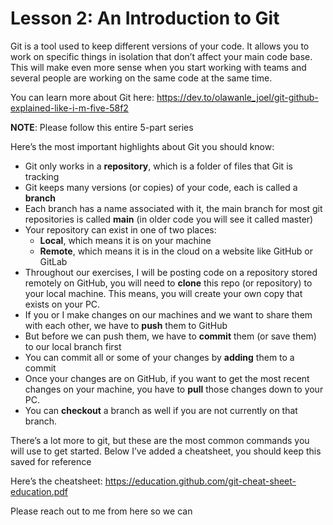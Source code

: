 # Lesson 2: An Introduction to Git

Git is a tool used to keep different versions of your code. It allows you to work on specific things in isolation that don’t affect your main code base. This will make even more sense when you start working with teams and several people are working on the same code at the same time.

You can learn more about Git here: https://dev.to/olawanle_joel/git-github-explained-like-i-m-five-58f2

**NOTE**: Please follow this entire 5-part series

Here’s the most important highlights about Git you should know:

- Git only works in a **repository**, which is a folder of files that Git is tracking
- Git keeps many versions (or copies) of your code, each is called a **branch**
- Each branch has a name associated with it, the main branch for most git repositories is called **main** (in older code you will see it called master)
- Your repository can exist in one of two places:
  - **Local**, which means it is on your machine
  - **Remote**, which means it is in the cloud on a website like GitHub or GitLab
- Throughout our exercises, I will be posting code on a repository stored remotely on GitHub, you will need to **clone** this repo (or repository) to your local machine. This means, you will create your own copy that exists on your PC.
- If you or I make changes on our machines and we want to share them with each other, we have to **push** them to GitHub
- But before we can push them, we have to **commit** them (or save them) to our local branch first
- You can commit all or some of your changes by **adding** them to a commit
- Once your changes are on GitHub, if you want to get the most recent changes on your machine, you have to **pull** those changes down to your PC.
- You can **checkout** a branch as well if you are not currently on that branch.

There’s a lot more to git, but these are the most common commands you will use to get started. Below I’ve added a cheatsheet, you should keep this saved for reference

Here’s the cheatsheet: https://education.github.com/git-cheat-sheet-education.pdf

Please reach out to me from here so we can 
